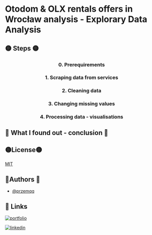 # Otodom & OLX rentals offers in  Wrocław analysis - Explorary Data Analysis 
## 🟡 Steps 🟡
<div align="center">
<h3>   0. Prerequirements  </h3>
<h3> 1. Scraping data from services </h3>
<h3> 2. Cleaning data </h3>
<h3> 3. Changing missing values </h3>
<h3> 4. Processing data - visualisations </h3>
</div>

## 🔴 What I found out - conclusion 🔴

## 🟡License🟡

[MIT](https://choosealicense.com/licenses/mit/)


## 🔵Authors 🔵

- [@przemqq](https://www.github.com/przemqq)


## 🔗 Links
[![portfolio](https://img.shields.io/badge/my_portfolio-000?style=for-the-badge&logo=ko-fi&logoColor=white)](https://przemqq.github.io/portfolio/)

[![linkedin](https://img.shields.io/badge/linkedin-0A66C2?style=for-the-badge&logo=linkedin&logoColor=white)](https://www.linkedin.com/in/przemyslaw-sipa/)